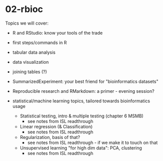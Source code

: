# 02-rbioc

Topics we will cover:
- R and RStudio: know your tools of the trade
- first steps/commands in R
- tabular data analysis
- data visualization
- joining tables (?)
- SummarizedExperiment: your best friend for "bioinformatics datasets"

- Reproducible research and RMarkdown: a primer - evening session?

- statistical/machine learning topics, tailored towards bioinformatics usage
  - Statistical testing, intro & multiple testing (chapter 6 MSMB)
    - see notes from ISL readthrough
  - Linear regression (& Classification)
    - see notes from ISL readthrough
  - Regularization, basis of that?
    - see notes from ISL readthrough - if we make it to touch on that
  - Unsupervised learning "for high dim data": PCA, clustering
    - see notes from ISL readthrough